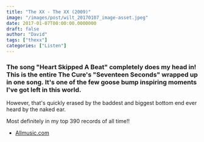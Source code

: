```yaml
---
title: "The XX - The XX (2009)"
image: "/images/post/wilt_20170107_image-asset.jpeg"
date: 2017-01-07T00:00:00.0000000
draft: false
author: "David"
tags: ["thexx"]
categories: ["Listen"]
---
```

### The song "Heart Skipped A Beat" completely does my head in! This is the entire The Cure's "Seventeen Seconds" wrapped up in one song. It's one of the few goose bump inspiring moments I've got left in this world.

 However, that's quickly erased by the baddest and biggest bottom end ever heard by the naked ear. 

 Most definitely in my top 390 records of all time!!

-  [Allmusic.com](http://www.allmusic.com/album/the-xx-mw0000826745)